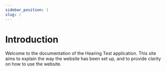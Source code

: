 ```yaml
---
sidebar_position: 1
slug: /
---
```


# Introduction

Welcome to the documentation of the Hearing Test application. This site aims to explain the way the website has been set up, and to provide clarity on how to use the website.

